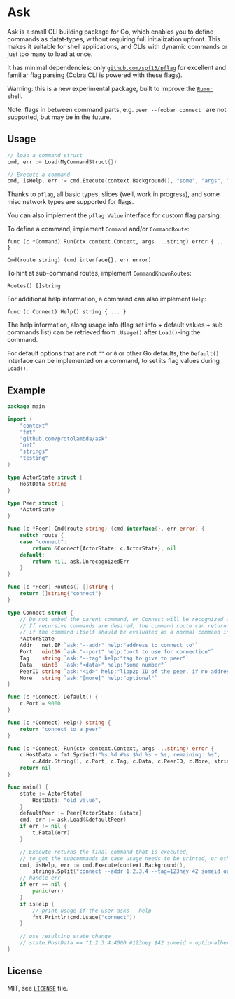 # Ask

Ask is a small CLI building package for Go, which enables you to define commands as datat-types, without requiring full initialization upfront.
This makes it suitable for shell applications, and CLIs with dynamic commands or just too many to load at once.

It has minimal dependencies: only [`github.com/spf13/pflag`](https://github.com/spf13/pflag)
 for excellent and familiar flag parsing (Cobra CLI is powered with these flags).

Warning: this is a new experimental package, built to improve the [`Rumor`](https://github.com/protolambda/rumor) shell.

Note: flags in between command parts, e.g. `peer --foobar connect ` are not supported, but may be in the future.

## Usage

```go
// load a command struct
cmd, err := Load(MyCommandStruct{})

// Execute a command
cmd, isHelp, err := cmd.Execute(context.Background(), "some", "args", "--here", "use", "a", "shell", "parser")
```

Thanks to `pflag`, all basic types, slices (well, work in progress), and some misc network types are supported for flags.

You can also implement the `pflag.Value` interface for custom flag parsing. 

To define a command, implement `Command` and/or `CommandRoute`:

`func (c *Command) Run(ctx context.Context, args ...string) error { ... }`

`Cmd(route string) (cmd interface{}, err error)`

To hint at sub-command routes, implement `CommandKnownRoutes`:

`Routes() []string`

For additional help information, a command can also implement `Help`:

`func (c Connect) Help() string { ... }`

The help information, along usage info (flag set info + default values + sub commands list) can 
be retrieved from `.Usage()` after `Load()`-ing the command.

For default options that are not `""` or `0` or other Go defaults, the `Default()` interface can be implemented on a command, 
to set its flag values during `Load()`. 

## Example

```go
package main

import (
    "context"
    "fmt"
    "github.com/protolambda/ask"
    "net"
    "strings"
    "testing"
)

type ActorState struct {
    HostData string
}

type Peer struct {
    *ActorState
}

func (c *Peer) Cmd(route string) (cmd interface{}, err error) {
    switch route {
    case "connect":
        return &Connect{ActorState: c.ActorState}, nil
    default:
        return nil, ask.UnrecognizedErr
    }
}

func (c *Peer) Routes() []string {
    return []string{"connect"}
}

type Connect struct {
    // Do not embed the parent command, or Connect will be recognized as a command route.
    // If recursive commands are desired, the command route can return a nil command
    // if the command itself should be evaluated as a normal command instead.
    *ActorState
    Addr   net.IP `ask:"--addr" help:"address to connect to"`
    Port   uint16 `ask:"--port" help:"port to use for connection"`
    Tag    string `ask:"--tag" help:"tag to give to peer"`
    Data   uint8  `ask:"<data>" help:"some number"`
    PeerID string `ask:"<id>" help:"libp2p ID of the peer, if no address is specified, the peer is looked up in the peerstore"`
    More   string `ask:"[more]" help:"optional"`
}

func (c *Connect) Default() {
    c.Port = 9000
}

func (c *Connect) Help() string {
    return "connect to a peer"
}

func (c *Connect) Run(ctx context.Context, args ...string) error {
    c.HostData = fmt.Sprintf("%s:%d #%s $%d %s ~ %s, remaining: %s",
        c.Addr.String(), c.Port, c.Tag, c.Data, c.PeerID, c.More, strings.Join(args, ", "))
    return nil
}

func main() {
    state := ActorState{
        HostData: "old value",
    }
    defaultPeer := Peer{ActorState: &state}
    cmd, err := ask.Load(&defaultPeer)
    if err != nil {
        t.Fatal(err)
    }

    // Execute returns the final command that is executed,
    // to get the subcommands in case usage needs to be printed, or other result data is required.
    cmd, isHelp, err := cmd.Execute(context.Background(),
        strings.Split("connect --addr 1.2.3.4 --tag=123hey 42 someid optionalhere extra more", " ")...)
    // handle err
    if err == nil {
        panic(err)
    }
    if isHelp {
        // print usage if the user asks --help
        fmt.Println(cmd.Usage("connect"))
    }

    // use resulting state change
    // state.HostData == "1.2.3.4:4000 #123hey $42 someid ~ optionalhere, remaining: extra, more"
}
```


## License

MIT, see [`LICENSE`](./LICENSE) file.
